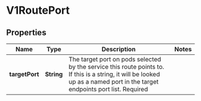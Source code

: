 
# V1RoutePort

## Properties
Name | Type | Description | Notes
------------ | ------------- | ------------- | -------------
**targetPort** | **String** | The target port on pods selected by the service this route points to. If this is a string, it will be looked up as a named port in the target endpoints port list. Required | 



